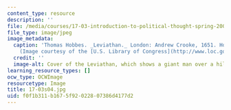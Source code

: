 ```yaml
---
content_type: resource
description: ''
file: /media/courses/17-03-introduction-to-political-thought-spring-2004/f0f1b311b1675f92022807386d4177d2_17-03s04.jpg
file_type: image/jpeg
image_metadata:
  caption: 'Thomas Hobbes. _Leviathan._ London: Andrew Crooke, 1651. Holmes Collection.
    (Image courtesy of the [U.S. Library of Congress](http://www.loc.gov/).)'
  credit: ''
  image-alt: Cover of the Leviathan, which shows a giant man over a hill.
learning_resource_types: []
ocw_type: OCWImage
resourcetype: Image
title: 17-03s04.jpg
uid: f0f1b311-b167-5f92-0228-07386d4177d2
---
```

